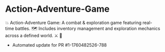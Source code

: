 # Action-Adventure-Game
💥 Action-Adventure Game: A combat &amp; exploration game featuring real-time battles. 🗺️ Includes inventory management and exploration mechanics across a defined world. ⚔️ 🧭


- Automated update for PR #1-1760482526-788